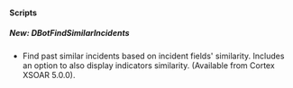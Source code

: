 
#### Scripts
##### New: DBotFindSimilarIncidents
- Find past similar incidents based on incident fields' similarity. Includes an option to also display indicators similarity. (Available from Cortex XSOAR 5.0.0).

